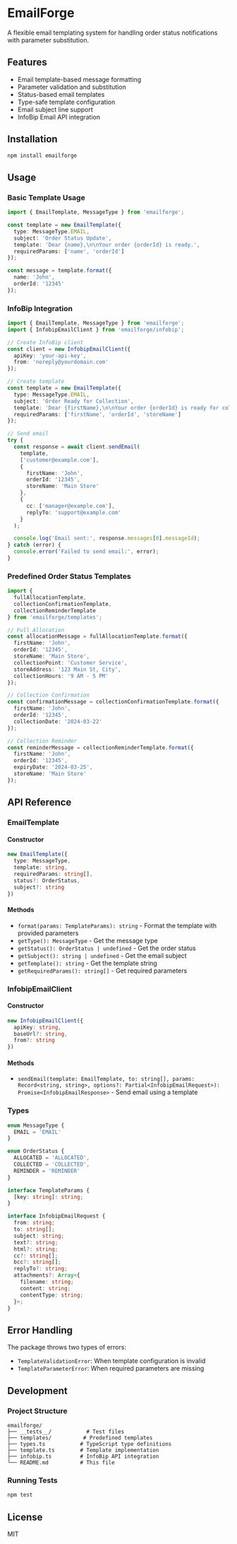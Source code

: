 # EmailForge

A flexible email templating system for handling order status notifications with parameter substitution.

## Features

- Email template-based message formatting
- Parameter validation and substitution
- Status-based email templates
- Type-safe template configuration
- Email subject line support
- InfoBip Email API integration

## Installation

```bash
npm install emailforge
```

## Usage

### Basic Template Usage

```typescript
import { EmailTemplate, MessageType } from 'emailforge';

const template = new EmailTemplate({
  type: MessageType.EMAIL,
  subject: 'Order Status Update',
  template: 'Dear {name},\n\nYour order {orderId} is ready.',
  requiredParams: ['name', 'orderId']
});

const message = template.format({
  name: 'John',
  orderId: '12345'
});
```

### InfoBip Integration

```typescript
import { EmailTemplate, MessageType } from 'emailforge';
import { InfobipEmailClient } from 'emailforge/infobip';

// Create InfoBip client
const client = new InfobipEmailClient({
  apiKey: 'your-api-key',
  from: 'noreply@yourdomain.com'
});

// Create template
const template = new EmailTemplate({
  type: MessageType.EMAIL,
  subject: 'Order Ready for Collection',
  template: 'Dear {firstName},\n\nYour order {orderId} is ready for collection at {storeName}.',
  requiredParams: ['firstName', 'orderId', 'storeName']
});

// Send email
try {
  const response = await client.sendEmail(
    template,
    ['customer@example.com'],
    {
      firstName: 'John',
      orderId: '12345',
      storeName: 'Main Store'
    },
    {
      cc: ['manager@example.com'],
      replyTo: 'support@example.com'
    }
  );

  console.log('Email sent:', response.messages[0].messageId);
} catch (error) {
  console.error('Failed to send email:', error);
}
```

### Predefined Order Status Templates

```typescript
import {
  fullAllocationTemplate,
  collectionConfirmationTemplate,
  collectionReminderTemplate
} from 'emailforge/templates';

// Full Allocation
const allocationMessage = fullAllocationTemplate.format({
  firstName: 'John',
  orderId: '12345',
  storeName: 'Main Store',
  collectionPoint: 'Customer Service',
  storeAddress: '123 Main St, City',
  collectionHours: '9 AM - 5 PM'
});

// Collection Confirmation
const confirmationMessage = collectionConfirmationTemplate.format({
  firstName: 'John',
  orderId: '12345',
  collectionDate: '2024-03-22'
});

// Collection Reminder
const reminderMessage = collectionReminderTemplate.format({
  firstName: 'John',
  orderId: '12345',
  expiryDate: '2024-03-25',
  storeName: 'Main Store'
});
```

## API Reference

### EmailTemplate

#### Constructor
```typescript
new EmailTemplate({
  type: MessageType,
  template: string,
  requiredParams: string[],
  status?: OrderStatus,
  subject?: string
})
```

#### Methods
- `format(params: TemplateParams): string` - Format the template with provided parameters
- `getType(): MessageType` - Get the message type
- `getStatus(): OrderStatus | undefined` - Get the order status
- `getSubject(): string | undefined` - Get the email subject
- `getTemplate(): string` - Get the template string
- `getRequiredParams(): string[]` - Get required parameters

### InfobipEmailClient

#### Constructor
```typescript
new InfobipEmailClient({
  apiKey: string,
  baseUrl?: string,
  from?: string
})
```

#### Methods
- `sendEmail(template: EmailTemplate, to: string[], params: Record<string, string>, options?: Partial<InfobipEmailRequest>): Promise<InfobipEmailResponse>` - Send email using a template

### Types

```typescript
enum MessageType {
  EMAIL = 'EMAIL'
}

enum OrderStatus {
  ALLOCATED = 'ALLOCATED',
  COLLECTED = 'COLLECTED',
  REMINDER = 'REMINDER'
}

interface TemplateParams {
  [key: string]: string;
}

interface InfobipEmailRequest {
  from: string;
  to: string[];
  subject: string;
  text?: string;
  html?: string;
  cc?: string[];
  bcc?: string[];
  replyTo?: string;
  attachments?: Array<{
    filename: string;
    content: string;
    contentType: string;
  }>;
}
```

## Error Handling

The package throws two types of errors:

- `TemplateValidationError`: When template configuration is invalid
- `TemplateParameterError`: When required parameters are missing

## Development

### Project Structure
```
emailforge/
├── __tests__/           # Test files
├── templates/          # Predefined templates
├── types.ts           # TypeScript type definitions
├── template.ts        # Template implementation
├── infobip.ts         # InfoBip API integration
└── README.md          # This file
```

### Running Tests
```bash
npm test
```

## License

MIT